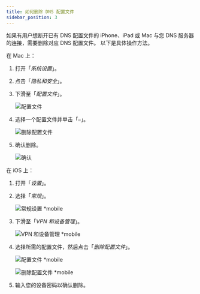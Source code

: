 ```yaml
---
title: 如何删除 DNS 配置文件
sidebar_position: 3
---
```


如果有用户想断开已有 DNS 配置文件的 iPhone、iPad 或 Mac 与您 DNS 服务器的连接，需要删除对应 DNS 配置文件。 以下是具体操作方法。

在 Mac 上：

1. 打开「*系统设置*」。

1. 点击「*隐私和安全*」。

1. 下滑至「*配置文件*」。

    ![配置文件](https://cdn.adtidy.org/content/kb/dns/private/solving_problems/deleting-dns-profile/profiles.png)

1. 选择一个配置文件并单击「`–`」。

    ![删除配置文件](https://cdn.adtidy.org/content/kb/dns/private/solving_problems/deleting-dns-profile/delete.png)

1. 确认删除。

    ![确认](https://cdn.adtidy.org/content/kb/dns/private/solving_problems/deleting-dns-profile/confirm.png)

在 iOS 上：

1. 打开「*设置*」。

1. 选择「*常规*」。

    ![常规设置 *mobile](https://cdn.adtidy.org/content/kb/dns/private/solving_problems/deleting-dns-profile/general.jpeg)

1. 下滑至「*VPN 和设备管理*」。

    ![VPN 和设备管理 *mobile](https://cdn.adtidy.org/content/kb/dns/private/solving_problems/deleting-dns-profile/vpn.jpeg)

1. 选择所需的配置文件，然后点击「*删除配置文件*」。

    ![配置文件 *mobile](https://cdn.adtidy.org/content/kb/dns/private/solving_problems/deleting-dns-profile/profile.jpeg)

    ![删除配置文件 *mobile](https://cdn.adtidy.org/content/kb/dns/private/solving_problems/deleting-dns-profile/remove.jpeg)

1. 输入您的设备密码以确认删除。
